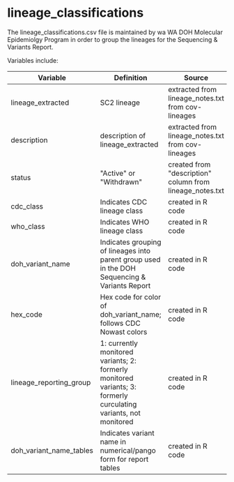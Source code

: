# lineage_classifications

The lineage_classifications.csv file is maintained by wa WA DOH Molecular Epidemiolgy Program in order to group the lineages for the Sequencing & Variants Report.

Variables include:

| Variable  | Definition | Source |
| ------------- | ------------- | ------------- |
| lineage_extracted  | SC2 lineage | extracted from lineage_notes.txt from cov-lineages  |
| description  | description of lineage_extracted | extracted from lineage_notes.txt from cov-lineages  |
| status  | "Active" or "Withdrawn" | created from "description" column from lineage_notes.txt  |
| cdc_class  | Indicates CDC lineage class | created in R code  |
| who_class  | Indicates WHO lineage class | created in R code  |
| doh_variant_name  | Indicates grouping of lineages into parent group used in the DOH Sequencing & Variants Report | created in R code  |
| hex_code  | Hex code for color of doh_variant_name; follows CDC Nowast colors | created in R code  |
| lineage_reporting_group  | 1: currently monitored variants; 2: formerly monitored variants; 3: formerly curculating variants, not monitored | created in R code  |
| doh_variant_name_tables  | Indicates variant name in numerical/pango form for report tables | created in R code  |
